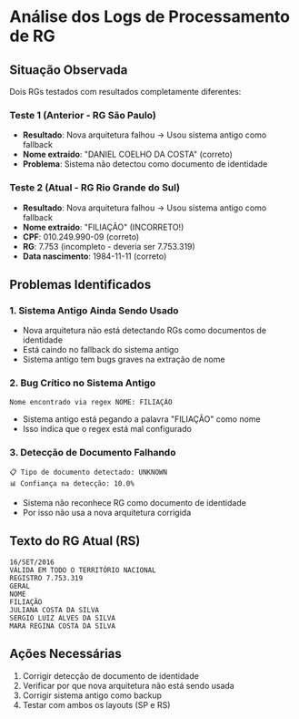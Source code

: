 # Análise dos Logs de Processamento de RG

## Situação Observada

Dois RGs testados com resultados completamente diferentes:

### Teste 1 (Anterior - RG São Paulo)
- **Resultado**: Nova arquitetura falhou → Usou sistema antigo como fallback
- **Nome extraído**: "DANIEL COELHO DA COSTA" (correto)
- **Problema**: Sistema não detectou como documento de identidade

### Teste 2 (Atual - RG Rio Grande do Sul)
- **Resultado**: Nova arquitetura falhou → Usou sistema antigo como fallback
- **Nome extraído**: "FILIAÇÃO" (INCORRETO!)
- **CPF**: 010.249.990-09 (correto)
- **RG**: 7.753 (incompleto - deveria ser 7.753.319)
- **Data nascimento**: 1984-11-11 (correto)

## Problemas Identificados

### 1. Sistema Antigo Ainda Sendo Usado
- Nova arquitetura não está detectando RGs como documentos de identidade
- Está caindo no fallback do sistema antigo
- Sistema antigo tem bugs graves na extração de nome

### 2. Bug Crítico no Sistema Antigo
```
Nome encontrado via regex NOME: FILIAÇÃO
```
- Sistema antigo está pegando a palavra "FILIAÇÃO" como nome
- Isso indica que o regex está mal configurado

### 3. Detecção de Documento Falhando
```
📋 Tipo de documento detectado: UNKNOWN
📊 Confiança na detecção: 10.0%
```
- Sistema não reconhece RG como documento de identidade
- Por isso não usa a nova arquitetura corrigida

## Texto do RG Atual (RS)
```
16/SET/2016
VÁLIDA EM TODO O TERRITÓRIO NACIONAL
REGISTRO 7.753.319
GERAL
NOME
FILIAÇÃO
JULIANA COSTA DA SILVA
SERGIO LUIZ ALVES DA SILVA
MARA REGINA COSTA DA SILVA
```

## Ações Necessárias
1. Corrigir detecção de documento de identidade
2. Verificar por que nova arquitetura não está sendo usada
3. Corrigir sistema antigo como backup
4. Testar com ambos os layouts (SP e RS)